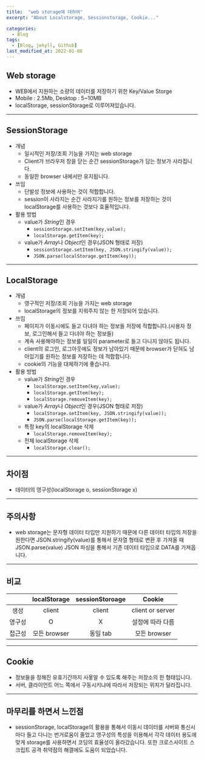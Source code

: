 ```yaml
---
title:  "web storage에 대하여"
excerpt: "About Localstorage, Sessionstorage, Cookie..."

categories:
  - Blog
tags:
  - [Blog, jekyll, Github]
last_modified_at: 2022-01-08
---
```


## Web storage
- WEB에서 지원하는 소량의 데이터를 저장하기 위한 Key/Value Storge
- Mobile : 2.5Mb, Desktop : 5~10MB
- localStorage, sessionStorage로 이루어져있습니다.

---
## SessionStorage
- 개념
    - 일시적인 저장/조회 기능을 가지는 web storage
    - Client가 브라우저 창을 닫는 순간 sessionStorage가 담는 정보가 사라집니다.
    - 동일한 browser 내에서만 유지됩니다.
- 쓰임
    - 단발성 정보에 사용하는 것이 적합합니다.
    - session이 사라지는 순간 사라지기를 원하는 정보를 저장하는 것이 localStorage를 사용하는 것보다 효율적입니다. 
- 활용 방법
    - value가 *String*인 경우
        - `sessionStorage.setItem(key,value);`
        - `localStorage.getItem(key);`
    - value가 *Array*나 *Object*인 경우(JSON 형태로 저장)
        - `sessionStorage.setItem(key, JSON.stringify(value));`
        - `JSON.parse(localStorage.getItem(key));`

---
## LocalStorage
- 개념
    - 영구적인 저장/조회 기능을 가지는 web storage
    - localStorage의 정보를 지워주지 않는 한 저장되어 있습니다.
- 쓰임
    - 페이지가 이동시에도 들고 다녀야 하는 정보들 저장에 적합합니다.(사용자 정보, 로그인해서 들고 다녀야 하는 정보들)
    - 계속 사용해야하는 정보를 일일이 parameter로 들고 다니지 않아도 됩니다.
    - client의 로그인, 로그아웃에도 정보가 남아있기 때문에 browser가 닫혀도 남아있기를 원하는 정보를 저장하는 데 적합합니다.
    - cookie의 기능을 대체하기에 좋습니다.
- 활용 방법
    - value가 *String*인 경우
        - `localStorage.setItem(key,value);`
        - `localStorage.getItem(key);`
        - `localStorage.removeItem(key);`
    - value가 *Array*나 *Object*인 경우(JSON 형태로 저장)
        - `localStorage.setItem(key, JSON.stringify(value));`
        - `JSON.parse(localStorage.getItem(key));`
    - 특정 key의 localStorage 삭제
        - `localStorage.removeItem(key);`
    - 전체 localStorage 삭제
        - `localStorage.clear();`

---
## 차이점
- 데이터의 영구성(localStorage o, sessionStorage x)

---
## 주의사항
-  web storage는 문자형 데이터 타입만 지원하기 때문에 다른 데이터 타입의 저장을 원한다면 JSON.stringify(value)를 통해서 문자열 형태로 변환 후 가져올 때 JSON.parse(value) JSON 파싱을 통해서 기존 데이터 타입으로 DATA를 가져옵니다.

---
## 비교

||localStorage|sessionStoroage|Cookie|
|:--:|:--:|:--:|:--:|
|생성|client|client|client or server|
|영구성|O|X|설정에 따라 다름|
|접근성|모든 browser|동일 tab|모든 browser|

---
## Cookie
- 정보들을 정해진 유효기간까지 사욯알 수 있도록 해주는 저장소의 한 형태입니다.
- 서버, 클라이언트 어느 쪽에서 구동시키냐에 따라서 저장되는 위치가 달라집니다.

---
## 마무리를 하면서 느낀점
- sessionStorage, localStorage의 활용을 통해서 이동시 데이터를 서버와 통신시 마다 들고 다니는 번거로움이 줄었고 영구성의 특성을 이용해서 각각 데이터 용도에 맞게 storage를 사용하면서 코딩의 효율성이 올라갔습니다. 또한 크로스사이트 스크립트 공격 취약점의 해결에도 도움이 되었습니다.
